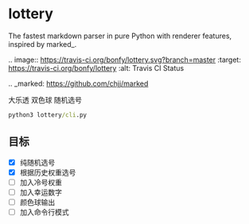 # lottery


The fastest markdown parser in pure Python with renderer features,
inspired by marked_.

.. image:: https://travis-ci.org/bonfy/lottery.svg?branch=master
   :target: https://travis-ci.org/bonfy/lottery
   :alt: Travis CI Status

.. _marked: https://github.com/chjj/marked

大乐透 双色球 随机选号

```cmd
python3 lottery/cli.py
```

## 目标

- [x] 纯随机选号
- [x] 根据历史权重选号
- [ ] 加入冷号权重
- [ ] 加入幸运数字 
- [ ] 颜色球输出
- [ ] 加入命令行模式
